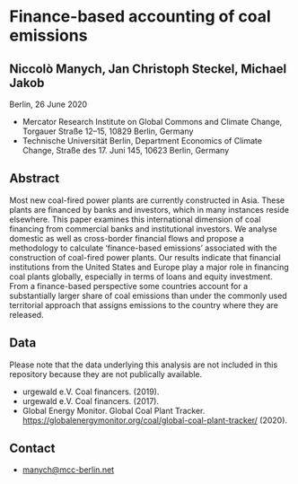 # Finance-based accounting of coal emissions
## Niccolò Manych, Jan Christoph Steckel, Michael Jakob
Berlin, 26 June 2020

* Mercator Research Institute on Global Commons and Climate Change, Torgauer Straße 12–15, 10829 Berlin, Germany
* Technische Universität Berlin, Department Economics of Climate Change, Straße des 17. Juni 145, 10623 Berlin, Germany


## Abstract
Most new coal-fired power plants are currently constructed in Asia. These plants are financed by banks and investors, which in many instances reside elsewhere. This paper examines this international dimension of coal financing from commercial banks and institutional investors. We analyse domestic as well as cross-border financial flows and propose a methodology to calculate ‘finance-based emissions’ associated with the construction of coal-fired power plants. Our results indicate that financial institutions from the United States and Europe play a major role in financing coal plants globally, especially in terms of loans and equity investment. From a finance-based perspective some countries account for a substantially larger share of coal emissions than under the commonly used territorial approach that assigns emissions to the country where they are released.

## Data
Please note that the data underlying this analysis are not included in this repository because they are not publically available.

* urgewald e.V. Coal financers. (2019).
* urgewald e.V. Coal financers. (2017).
* Global Energy Monitor. Global Coal Plant Tracker. https://globalenergymonitor.org/coal/global-coal-plant-tracker/ (2020).

## Contact
* manych@mcc-berlin.net
